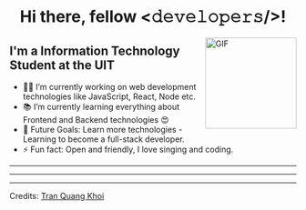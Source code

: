 <div align="center">
<h1> Hi there, fellow <𝚍𝚎𝚟𝚎𝚕𝚘𝚙𝚎𝚛𝚜/>! </h1>
</div>

<img align="right" alt="GIF" height="160px" src="https://media.giphy.com/media/du3J3cXyzhj75IOgvA/giphy.gif" />

## I'm a Information Technology Student at the UIT

- 👨‍💻 I’m currently working on web development technologies like JavaScript, React, Node etc.
- 📚 I’m currently learning everything about Frontend and Backend technologies 😍
- 🎯 Future Goals: Learn more technologies - Learning to become a full-stack developer.
- ⚡ Fun fact: Open and friendly, I love singing and coding.

---

<!-- ## Project for learning

- Toanhay - Website for Study Math (MERN stack): https://toanhay.web.app -->

---

<!-- <i>Follow me around the website:</i><br>
<a href="https://facebook.com/giangkma" target="_blank"><img src="https://img.shields.io/badge/Facebook-%231877F2.svg?&style=flat-square&logo=facebook&logoColor=white" alt="Facebook"></a> -->

</div>

---

Credits: [Tran Quang Khoi](https://github.com/quangkhoi1228/)
